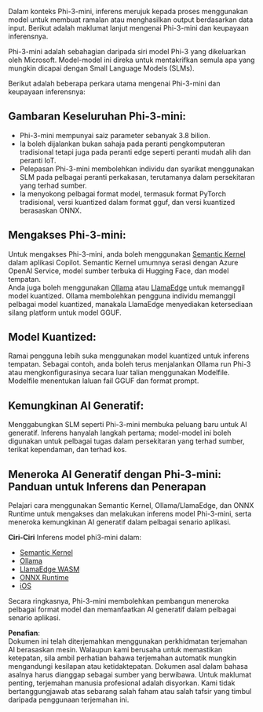 Dalam konteks Phi-3-mini, inferens merujuk kepada proses menggunakan model untuk membuat ramalan atau menghasilkan output berdasarkan data input. Berikut adalah maklumat lanjut mengenai Phi-3-mini dan keupayaan inferensnya.

Phi-3-mini adalah sebahagian daripada siri model Phi-3 yang dikeluarkan oleh Microsoft. Model-model ini direka untuk mentakrifkan semula apa yang mungkin dicapai dengan Small Language Models (SLMs).

Berikut adalah beberapa perkara utama mengenai Phi-3-mini dan keupayaan inferensnya:

## **Gambaran Keseluruhan Phi-3-mini:**
- Phi-3-mini mempunyai saiz parameter sebanyak 3.8 bilion.
- Ia boleh dijalankan bukan sahaja pada peranti pengkomputeran tradisional tetapi juga pada peranti edge seperti peranti mudah alih dan peranti IoT.
- Pelepasan Phi-3-mini membolehkan individu dan syarikat menggunakan SLM pada pelbagai peranti perkakasan, terutamanya dalam persekitaran yang terhad sumber.
- Ia menyokong pelbagai format model, termasuk format PyTorch tradisional, versi kuantized dalam format gguf, dan versi kuantized berasaskan ONNX.

## **Mengakses Phi-3-mini:**
Untuk mengakses Phi-3-mini, anda boleh menggunakan [Semantic Kernel](https://github.com/microsoft/SemanticKernelCookBook?WT.mc_id=aiml-138114-kinfeylo) dalam aplikasi Copilot. Semantic Kernel umumnya serasi dengan Azure OpenAI Service, model sumber terbuka di Hugging Face, dan model tempatan.  
Anda juga boleh menggunakan [Ollama](https://ollama.com) atau [LlamaEdge](https://llamaedge.com) untuk memanggil model kuantized. Ollama membolehkan pengguna individu memanggil pelbagai model kuantized, manakala LlamaEdge menyediakan ketersediaan silang platform untuk model GGUF.

## **Model Kuantized:**
Ramai pengguna lebih suka menggunakan model kuantized untuk inferens tempatan. Sebagai contoh, anda boleh terus menjalankan Ollama run Phi-3 atau mengkonfigurasinya secara luar talian menggunakan Modelfile. Modelfile menentukan laluan fail GGUF dan format prompt.

## **Kemungkinan AI Generatif:**
Menggabungkan SLM seperti Phi-3-mini membuka peluang baru untuk AI generatif. Inferens hanyalah langkah pertama; model-model ini boleh digunakan untuk pelbagai tugas dalam persekitaran yang terhad sumber, terikat kependaman, dan terhad kos.

## **Meneroka AI Generatif dengan Phi-3-mini: Panduan untuk Inferens dan Penerapan**
Pelajari cara menggunakan Semantic Kernel, Ollama/LlamaEdge, dan ONNX Runtime untuk mengakses dan melakukan inferens model Phi-3-mini, serta meneroka kemungkinan AI generatif dalam pelbagai senario aplikasi.

**Ciri-Ciri**
Inferens model phi3-mini dalam:

- [Semantic Kernel](https://github.com/Azure-Samples/Phi-3MiniSamples/tree/main/semantickernel?WT.mc_id=aiml-138114-kinfeylo)
- [Ollama](https://github.com/Azure-Samples/Phi-3MiniSamples/tree/main/ollama?WT.mc_id=aiml-138114-kinfeylo)
- [LlamaEdge WASM](https://github.com/Azure-Samples/Phi-3MiniSamples/tree/main/wasm?WT.mc_id=aiml-138114-kinfeylo)
- [ONNX Runtime](https://github.com/Azure-Samples/Phi-3MiniSamples/tree/main/onnx?WT.mc_id=aiml-138114-kinfeylo)
- [iOS](https://github.com/Azure-Samples/Phi-3MiniSamples/tree/main/ios?WT.mc_id=aiml-138114-kinfeylo)

Secara ringkasnya, Phi-3-mini membolehkan pembangun meneroka pelbagai format model dan memanfaatkan AI generatif dalam pelbagai senario aplikasi.

**Penafian**:  
Dokumen ini telah diterjemahkan menggunakan perkhidmatan terjemahan AI berasaskan mesin. Walaupun kami berusaha untuk memastikan ketepatan, sila ambil perhatian bahawa terjemahan automatik mungkin mengandungi kesilapan atau ketidaktepatan. Dokumen asal dalam bahasa asalnya harus dianggap sebagai sumber yang berwibawa. Untuk maklumat penting, terjemahan manusia profesional adalah disyorkan. Kami tidak bertanggungjawab atas sebarang salah faham atau salah tafsir yang timbul daripada penggunaan terjemahan ini.